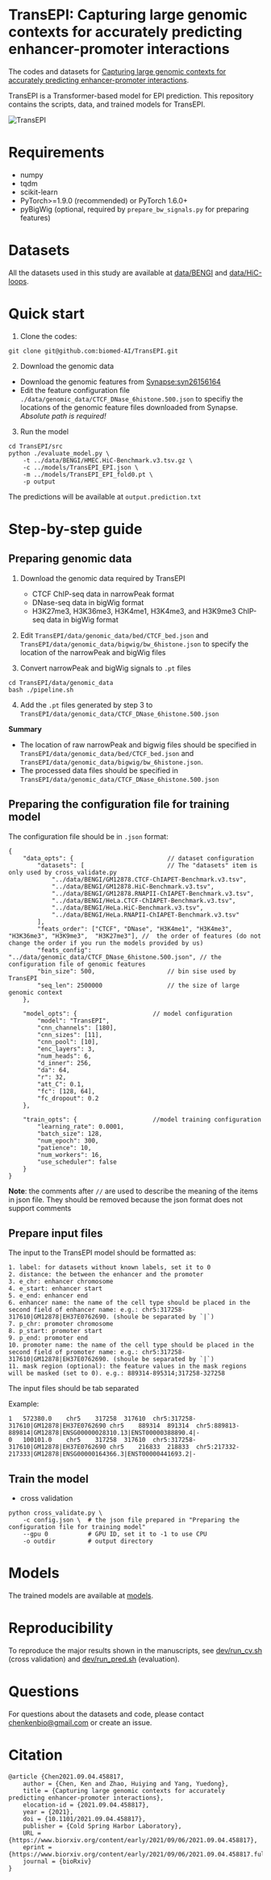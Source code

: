 # TransEPI: Capturing large genomic contexts for accurately predicting enhancer-promoter interactions

The codes and datasets for [Capturing large genomic contexts for accurately predicting enhancer-promoter interactions](https://www.biorxiv.org/content/10.1101/2021.09.04.458817v1).

TransEPI is a Transformer-based model for EPI prediction. 
This repository contains the scripts, data, and trained models for TransEPI.

![TransEPI](./figures/Figure1.svg)



# Requirements  

* numpy  
* tqdm  
* scikit-learn  
* PyTorch>=1.9.0 (recommended) or PyTorch 1.6.0+  
* pyBigWig (optional, required by `prepare_bw_signals.py` for preparing features)


# Datasets  

All the datasets used in this study are available at [data/BENGI](data/BENGI) and [data/HiC-loops](data/HiC-loops).  



# Quick start

1. Clone the codes: 
```
git clone git@github.com:biomed-AI/TransEPI.git
```

2. Download the genomic data

- Download the genomic features from [Synapse:syn26156164](https://www.synapse.org/#!Synapse:syn26156164) 
- Edit the feature configuration file `./data/genomic_data/CTCF_DNase_6histone.500.json` to specifiy the locations of the genomic feature files downloaded from Synapse. *Absolute path is required!*  

3. Run the model
```
cd TransEPI/src
python ./evaluate_model.py \
	-t ../data/BENGI/HMEC.HiC-Benchmark.v3.tsv.gz \
	-c ../models/TransEPI_EPI.json \
	-m ../models/TransEPI_EPI_fold0.pt \
	-p output
```
The predictions will be available at `output.prediction.txt`


# Step-by-step guide

## Preparing genomic data
1. Download the genomic data required by TransEPI
	- CTCF ChIP-seq data in narrowPeak format
	- DNase-seq data in bigWig format
	- H3K27me3, H3K36me3, H3K4me1, H3K4me3, and H3K9me3 ChIP-seq data in bigWig format

2. Edit `TransEPI/data/genomic_data/bed/CTCF_bed.json` and `TransEPI/data/genomic_data/bigwig/bw_6histone.json` to specify the location of the narrowPeak and bigWig files

3. Convert narrowPeak and bigWig signals to `.pt` files
```
cd TransEPI/data/genomic_data
bash ./pipeline.sh
```
4. Add the `.pt` files generated by step 3 to `TransEPI/data/genomic_data/CTCF_DNase_6histone.500.json` 

**Summary**
- The location of raw narrowPeak and bigwig files should be specified in `TransEPI/data/genomic_data/bed/CTCF_bed.json` and `TransEPI/data/genomic_data/bigwig/bw_6histone.json`. 
- The processed data files should be specified in `TransEPI/data/genomic_data/CTCF_DNase_6histone.500.json`

## Preparing the configuration file for training model
The configuration file should be in `.json` format:
```
{
    "data_opts": {							// dataset configuration
        "datasets": [ 						// The "datasets" item is only used by cross_validate.py
            "../data/BENGI/GM12878.CTCF-ChIAPET-Benchmark.v3.tsv",
            "../data/BENGI/GM12878.HiC-Benchmark.v3.tsv",
            "../data/BENGI/GM12878.RNAPII-ChIAPET-Benchmark.v3.tsv",
            "../data/BENGI/HeLa.CTCF-ChIAPET-Benchmark.v3.tsv",
            "../data/BENGI/HeLa.HiC-Benchmark.v3.tsv",
            "../data/BENGI/HeLa.RNAPII-ChIAPET-Benchmark.v3.tsv"
        ],
        "feats_order": ["CTCF", "DNase", "H3K4me1", "H3K4me3", "H3K36me3", "H3K9me3",  "H3K27me3"], //  the order of features (do not change the order if you run the models provided by us)
        "feats_config": "../data/genomic_data/CTCF_DNase_6histone.500.json", // the configuration file of genomic features
        "bin_size": 500,					// bin sise used by TransEPI
        "seq_len": 2500000					// the size of large genomic context
    },

    "model_opts": {						// model configuration
        "model": "TransEPI",
        "cnn_channels": [180],
        "cnn_sizes": [11],
        "cnn_pool": [10],
        "enc_layers": 3,
        "num_heads": 6,
        "d_inner": 256,
        "da": 64,
        "r": 32,
        "att_C": 0.1,
        "fc": [128, 64],
        "fc_dropout": 0.2
    },

    "train_opts": {						//model training configuration
        "learning_rate": 0.0001,
        "batch_size": 128,
        "num_epoch": 300,
        "patience": 10,
        "num_workers": 16,
        "use_scheduler": false
    }
}
```
**Note**: the comments after `//` are used to describe the meaning of the items in json file. They should be removed because the json format does not support comments

## Prepare input files

The input to the TransEPI model should be formatted as:

	1. label: for datasets without known labels, set it to 0
	2. distance: the between the enhancer and the promoter
	3. e_chr: enhancer chromosome
	4. e_start: enhancer start
	5. e_end: enhancer end
	6. enhancer name: the name of the cell type should be placed in the second field of enhancer name: e.g.: chr5:317258-317610|GM12878|EH37E0762690. (shoule be separated by `|`)
	7. p_chr: promoter chromosome
	8. p_start: promoter start
	9. p_end: promoter end
	10. promoter name: the name of the cell type should be placed in the second field of promoter name: e.g.: chr5:317258-317610|GM12878|EH37E0762690. (shoule be separated by `|`)
	11. mask region (optional): the feature values in the mask regions will be masked (set to 0). e.g.: 889314-895314;317258-327258

The input files should be tab separated

Example:
```
1	572380.0	chr5	317258	317610	chr5:317258-317610|GM12878|EH37E0762690	chr5	889314	891314	chr5:889813-889814|GM12878|ENSG00000028310.13|ENST00000388890.4|-
0	100101.0	chr5	317258	317610	chr5:317258-317610|GM12878|EH37E0762690	chr5	216833	218833	chr5:217332-217333|GM12878|ENSG00000164366.3|ENST00000441693.2|-
```



## Train the model
- cross validation
```
python cross_validate.py \
	-c config.json \  # the json file prepared in "Preparing the configuration file for training model"
	--gpu 0 		  # GPU ID, set it to -1 to use CPU
	-o outdir 		  # output directory
```



# Models

The trained models are available at [models](./models).  


# Reproducibility

To reproduce the major results shown in the manuscripts, see [dev/run_cv.sh](./dev/run_cv.sh) (cross validation) and [dev/run_pred.sh](./dev/run_pred.sh) (evaluation).


# Questions
For questions about the datasets and code, please contact [chenkenbio@gmail.com](mailto:chenkenbio@gmail.com) or create an issue.

# Citation

```
@article {Chen2021.09.04.458817,
	author = {Chen, Ken and Zhao, Huiying and Yang, Yuedong},
	title = {Capturing large genomic contexts for accurately predicting enhancer-promoter interactions},
	elocation-id = {2021.09.04.458817},
	year = {2021},
	doi = {10.1101/2021.09.04.458817},
	publisher = {Cold Spring Harbor Laboratory},
	URL = {https://www.biorxiv.org/content/early/2021/09/06/2021.09.04.458817},
	eprint = {https://www.biorxiv.org/content/early/2021/09/06/2021.09.04.458817.full.pdf},
	journal = {bioRxiv}
}
```
